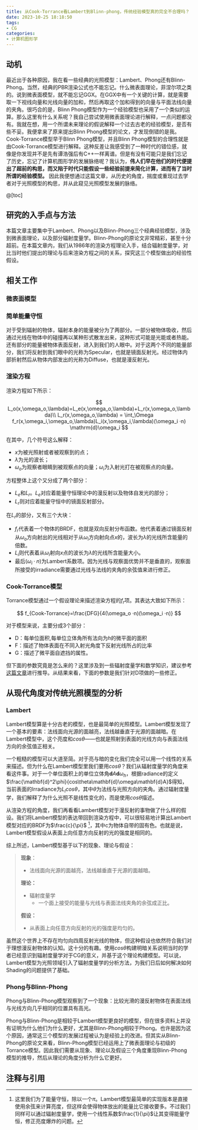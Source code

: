 ```yaml
---
title: 从Cook-Torrance看Lambert到Blinn-phong，传统经验模型真的完全不合理吗？
date: 2023-10-25 18:18:50
tags:
- CG
categories:
- 计算机图形学
---
```

## 动机

最近出于各种原因，我在看一些经典的光照模型：Lambert、Phong还有Blinn-Phong。当然，经典的PBR渲染公式也不能忘记。什么微表面理论，菲涅尔项之类的。说到微表面模型，就不能忘记GGX。在GGX中有一个关键的计算，就是需要取一下视线向量和光线向量的加和，然后再取这个加和得到的向量与平面法线向量的夹角。很巧合的是，Blinn Phong模型作为一个经验模型也采用了一个类似的运算。那么这里有什么关系呢？我自己尝试使用微表面理论进行解释，一点问题都没有。我就在想，用一个所谓未来理论的假说解释一个过去古老的经验模型，是否有些不妥。我便拿来了原来提出Blinn Phong模型的论文，才发现倒错的是我。Cook-Torrance模型早于Blinn Phong模型，并且Blinn Phong模型的合理性就是由Cook-Torrance模型进行解释。这种反差让我感受到了一种时代的错位感，就像是你发现并不是先有谭浩强后有C++一样离谱。但是有没有可能只是我们忘记了历史，忘记了计算机图形学的发展脉络呢？我认为，**伟人们早在他们的时代便提出了超前的构思，而又陷于时代只能假设一些经验前提来简化计算，进而有了当时所谓的经验模型。** 因此我便想通过这篇文章，从历史的角度，揣度或重现过去学者对于光照模型的构思，并从此窥见光照模型发展的脉络。

@[toc]

## 研究的入手点与方法

本篇文章主要集中于Lambert、Phong以及Blinn-Phong三个经典经验模型，涉及到微表面理论，以及部分辐射度量学。Blinn-Phong的原论文非常精彩，甚至十分超前。在本篇文章内，我们从1986年的渲染方程理论入手，结合辐射度量学，对比当时他们提出的理论与后来渲染方程之间的关系，探究这三个模型做出的经验性假设。

## 相关工作

### 微表面模型

### 简单能量守恒

对于受到辐射的物体，辐射本身的能量被分为了两部分。一部分被物体吸收，然后通过光线在物体中的碰撞再以某种形式散发出来，这种形式可能是光能或者热能。还有部分的能量被物体表面反射，进入到我们的人眼中。对于这两个不同的能量部分，我们将反射到我们眼中的光称为Specular，也就是镜面反射光。经过物体内部折射然后从物体内部发出的光称为Diffuse，也就是漫反射光。

### 渲染方程

渲染方程如下所示：

$$
L_o(x,\omega_o,\lambda)=L_e(x,\omega_o,\lambda)+L_r(x,\omega_o,\lambda)\\
L_r(x,\omega_o,\lambda) = \int_\Omega f_r(x,\omega_i,\omega_o,\lambda)L_i(x,\omega_i,\lambda)(\omega_i ·n) \mathrm{d}\omega_i
$$

在其中，几个符号这么解释：

* $x$为被光照射或者被观察到的点；
* $\lambda$为光的波长；
* $\omega_o$为观察者眼睛到被观察点的向量；$\omega_i$为入射光打在被观察点的向量。

方程整体上这个又分成了两个部分：

* $L_e$和$L_r$。$L_e$对应着能量守恒理论中的漫反射以及物体自发光的部分；
* $L_r$则对应着能量守恒中的镜面反射部分。

在$L_r$的部分，又有三个大块：

* $f_r$代表着一个物体的BRDF，也就是双向反射分布函数。他代表着通过镜面反射从$\omega_o$方向射出的光线相对于从$\omega_i$方向射向点$x$的，波长为$\lambda$的光线所含能量的倍数。
* $L_i$则代表着从$\omega_i$射向$x$点的波长为$\lambda$的光线所含能量大小。
* 最后$(\omega_i ·n)$为Lambert系数项。因为光线与观察面优势并不是垂直的，观察面所接受的irradiance需要通过光线与法线的夹角的余弦值来进行修正。

### Cook-Torrance模型

Torrance模型通过一个假设理论来描述渲染方程的$f_r$项。其表达大致如下所示：

$$
f_{Cook-Torrance}=\frac{DFG}{4(\omega_o ·n)(\omega_i ·n)}
$$

对于模型来说，主要分成3个部分：

* D：每单位面积,每单位立体角所有法向为$h$的微平面的面积
* F：描述了物体表面在不同入射光角度下反射光线所占的比率
* G：描述了微平面自遮挡的属性。

但下面的参数究竟是怎么来的？这里涉及到一些辐射度量学和数学知识，建议参考[这篇文章](https://zhuanlan.zhihu.com/p/152226698)进行推导。从结果来看，下面的参数是我们针对D项做的一些修正。

## 从现代角度对传统光照模型的分析

### Lambert

Lambert模型算是十分古老的模型，也是最简单的光照模型。Lambert模型发现了一个基本的要素：法线面向光源的面越亮，法线越垂直于光源的面越暗。在Lambert模型中，这个亮度和$cos\theta$——也就是照射到表面的光线方向与表面法线方向的余弦值正相关。

一个粗糙的模型可以大道至简。对于亮与暗的变化我们完全可以用一个线性的关系来描述。但为什么在Lambert模型里我们要用$cos\theta$？我们从辐射度量学的角度来看这件事。对于一个单位面积上的单位立体角$\mathbf{d}A\mathbf{d}\omega_h$，根据radiance的定义$\frac{\mathbf{d}^2\phi}{cos\theta\mathbf{d}\omega\mathbf{d}A}$得知，当前表面的Irradiance为$L_i  cos\theta$，其中$\theta$为法线与光照方向的夹角。通过辐射度量学，我们解释了为什么光照不是线性变化的，而是使用$cos\theta$描述。

从渲染方程的角度，我们再看看Lambert模型对于漫反射的事物做了什么样的假设。我们将Lambert模型的表达带回到渲染方程中，可以很轻易地计算出Lambert模型对应的BRDF为$\frac{c}{\pi}$ [^1]，其中c为物体自带的固有色。也就是说，Lambert模型假设从表面上向任意方向反射的光的强度是相同的。

综上所述，Lambert模型基于以下的现象、理论与假设：

[^1]: 这里我们为了能量守恒，除以一个$\pi$。Lambert模型最简单的实现版本是直接使用余弦来计算亮度，但这样会使得物体放出的能量比它接收要多。不过我们同样可以通过辐射度量学，使用一个线性系数$\frac{1}{\pi}$让其变得能量守恒，修正亮度爆炸的问题。

> **现象**：
>
> * 法线面向光源的面越亮，法线越垂直于光源的面越暗。
>
> **理论：**
>
> * 辐射度量学
>   * 一个面上接受的能量与光线与表面法线夹角的余弦成正比。
>
> **假设：**
>
> * 从表面上向任意方向反射的光的强度是均匀的。

虽然这个世界上不存在均匀向四周反射光线的物体，但这种假设也依然符合我们对于理想漫反射物体的认知。这十分的有趣。使用$cos\theta$构建明暗关系说明当时的学者已经意识到辐射度量学对于CG的意义，并基于这个理论构建模型。可以说，Lambert模型为光照领域引入了辐射度量学的分析方法，为我们日后如何解决如何Shading的问题提供了基础。

### Phong与Blinn-Phong

Phong与Blinn-Phong模型观察到了一个现象：比较光滑的漫反射物体在表面法线与光线方向几乎相同的位置具有高光。

Phong与Blinn-Phong是相较于Lambert模型更良好的模型，但在很多资料上并没有证明为什么他们为什么更好，尤其是Blinn-Phong相较于Phong。也许是因为这个原因，通常这三个模型的发展过程被认为是经验上的改进。但其实从Blinn-Phong的原论文来看，Blinn-Phong模型已经运用上了微表面理论与初级的Torrance模型。因此我们需要从现象、理论以及假设三个角度重现Blinn-Phong模型的推导，然后从理论的角度分析为什么它更好。

## 注释与引用
